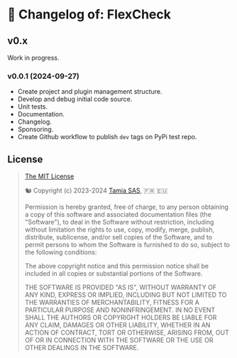 # 🚀 Changelog of: FlexCheck

## v0.x

Work in progress.

### v0.0.1 (2024-09-27)

- Create project and plugin management structure.
- Develop and debug initial code source. 
- Unit tests.
- Documentation.
- Changelog.
- Sponsoring.
- Create Github workflow to publish `dev` tags on PyPi test repo.


## <a name="license"></a> License

>
> [The MIT License](https://opensource.org/licenses/MIT)
>
> 🐿️ Copyright (c) 2023-2024 [Tamia SAS](https://tamia.team/), 🇫🇷 🇪🇺
>
> Permission is hereby granted, free of charge, to any person obtaining a copy
> of this software and associated documentation files (the "Software"), to deal
> in the Software without restriction, including without limitation the rights
> to use, copy, modify, merge, publish, distribute, sublicense, and/or sell
> copies of the Software, and to permit persons to whom the Software is
> furnished to do so, subject to the following conditions:
>
> The above copyright notice and this permission notice shall be included in all
> copies or substantial portions of the Software.
>
> THE SOFTWARE IS PROVIDED "AS IS", WITHOUT WARRANTY OF ANY KIND, EXPRESS OR
> IMPLIED, INCLUDING BUT NOT LIMITED TO THE WARRANTIES OF MERCHANTABILITY,
> FITNESS FOR A PARTICULAR PURPOSE AND NONINFRINGEMENT. IN NO EVENT SHALL THE
> AUTHORS OR COPYRIGHT HOLDERS BE LIABLE FOR ANY CLAIM, DAMAGES OR OTHER
> LIABILITY, WHETHER IN AN ACTION OF CONTRACT, TORT OR OTHERWISE, ARISING FROM,
> OUT OF OR IN CONNECTION WITH THE SOFTWARE OR THE USE OR OTHER DEALINGS IN THE
> SOFTWARE.
>
